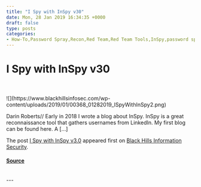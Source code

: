 ```yaml
---
title: "I Spy with InSpy v30"
date: Mon, 28 Jan 2019 16:34:35 +0000
draft: false
type: posts
categories: 
- How-To,Password Spray,Recon,Red Team,Red Team Tools,InSpy,password spraying,recon,recon tool,red team tools
---
```

# I Spy with InSpy v30

<br/>

<br/>
![](https://www.blackhillsinfosec.com/wp-content/uploads/2019/01/00368_01282019_ISpyWithInSpy2.png)

Darin Roberts// Early in 2018 I wrote a blog about InSpy. InSpy is a great reconnaissance tool that gathers usernames from LinkedIn. My first blog can be found here. A \[…\]

The post [I Spy with InSpy v3.0](https://www.blackhillsinfosec.com/i-spy-with-inspy-v3-0/) appeared first on [Black Hills Information Security](https://www.blackhillsinfosec.com).

#### [Source](https://www.blackhillsinfosec.com/i-spy-with-inspy-v3-0/)

<br/>
---

